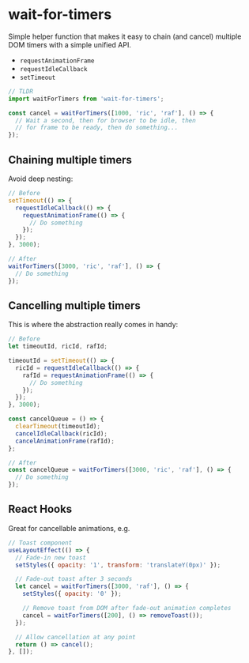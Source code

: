 # wait-for-timers

Simple helper function that makes it easy to chain (and cancel) multiple DOM timers with a simple unified API.

- `requestAnimationFrame`
- `requestIdleCallback`
- `setTimeout`

```js
// TLDR
import waitForTimers from 'wait-for-timers';

const cancel = waitForTimers([1000, 'ric', 'raf'], () => {
  // Wait a second, then for browser to be idle, then
  // for frame to be ready, then do something...
});
```

## Chaining multiple timers

Avoid deep nesting:

```js
// Before
setTimeout(() => {
  requestIdleCallback(() => {
    requestAnimationFrame(() => {
      // Do something
    });
  });
}, 3000);
```

```js
// After
waitForTimers([3000, 'ric', 'raf'], () => {
  // Do something
});
```

## Cancelling multiple timers

This is where the abstraction really comes in handy:

```js
// Before
let timeoutId, ricId, rafId;

timeoutId = setTimeout(() => {
  ricId = requestIdleCallback(() => {
    rafId = requestAnimationFrame(() => {
      // Do something
    });
  });
}, 3000);

const cancelQueue = () => {
  clearTimeout(timeoutId);
  cancelIdleCallback(ricId);
  cancelAnimationFrame(rafId);
};
```

```js
// After
const cancelQueue = waitForTimers([3000, 'ric', 'raf'], () => {
  // Do something
});
```

## React Hooks

Great for cancellable animations, e.g.

```js
// Toast component
useLayoutEffect(() => {
  // Fade-in new toast
  setStyles({ opacity: '1', transform: 'translateY(0px)' });

  // Fade-out toast after 3 seconds
  let cancel = waitForTimers([3000, 'raf'], () => {
    setStyles({ opacity: '0' });

    // Remove toast from DOM after fade-out animation completes
    cancel = waitForTimers([200], () => removeToast());
  });

  // Allow cancellation at any point
  return () => cancel();
}, []);
```
